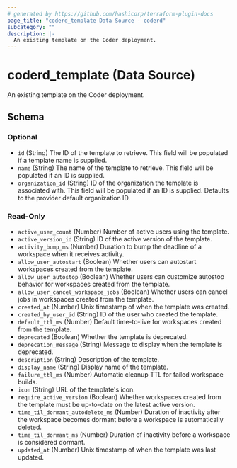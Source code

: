 ```yaml
---
# generated by https://github.com/hashicorp/terraform-plugin-docs
page_title: "coderd_template Data Source - coderd"
subcategory: ""
description: |-
  An existing template on the Coder deployment.
---
```


# coderd_template (Data Source)

An existing template on the Coder deployment.



<!-- schema generated by tfplugindocs -->
## Schema

### Optional

- `id` (String) The ID of the template to retrieve. This field will be populated if a template name is supplied.
- `name` (String) The name of the template to retrieve. This field will be populated if an ID is supplied.
- `organization_id` (String) ID of the organization the template is associated with. This field will be populated if an ID is supplied. Defaults to the provider default organization ID.

### Read-Only

- `active_user_count` (Number) Number of active users using the template.
- `active_version_id` (String) ID of the active version of the template.
- `activity_bump_ms` (Number) Duration to bump the deadline of a workspace when it receives activity.
- `allow_user_autostart` (Boolean) Whether users can autostart workspaces created from the template.
- `allow_user_autostop` (Boolean) Whether users can customize autostop behavior for workspaces created from the template.
- `allow_user_cancel_workspace_jobs` (Boolean) Whether users can cancel jobs in workspaces created from the template.
- `created_at` (Number) Unix timestamp of when the template was created.
- `created_by_user_id` (String) ID of the user who created the template.
- `default_ttl_ms` (Number) Default time-to-live for workspaces created from the template.
- `deprecated` (Boolean) Whether the template is deprecated.
- `deprecation_message` (String) Message to display when the template is deprecated.
- `description` (String) Description of the template.
- `display_name` (String) Display name of the template.
- `failure_ttl_ms` (Number) Automatic cleanup TTL for failed workspace builds.
- `icon` (String) URL of the template's icon.
- `require_active_version` (Boolean) Whether workspaces created from the template must be up-to-date on the latest active version.
- `time_til_dormant_autodelete_ms` (Number) Duration of inactivity after the workspace becomes dormant before a workspace is automatically deleted.
- `time_til_dormant_ms` (Number) Duration of inactivity before a workspace is considered dormant.
- `updated_at` (Number) Unix timestamp of when the template was last updated.
